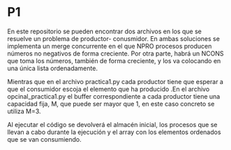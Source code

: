# P1

En este repositorio se pueden encontrar dos archivos en los que se resuelve un problema de productor- conusmidor.
En ambas soluciones se implementa un merge concurrente en el que NPRO procesos producen números no negativos de forma creciente.
Por otra parte, habrá un NCONS que toma los números, también de forma creciente, y los va colocando en una única lista ordenadamente.

Mientras que en el archivo practica1.py cada productor tiene que esperar a que el consumidor escoja el elemento que ha producido .En el archivo opcinal_practica1.py el buffer correspondiente a cada productor tiene una capacidad fija, M,  que puede ser mayor que 1, en este caso concreto se utiliza M=3.

Al ejecutar el código se devolverá el almacén inicial, los procesos que se llevan a cabo durante la ejecución y el array con los elementos ordenados que se van consumiendo.
